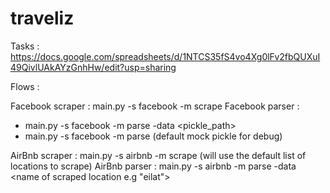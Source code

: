 # traveliz

Tasks :
https://docs.google.com/spreadsheets/d/1NTCS35fS4vo4Xg0lFv2fbQUXuI49QivlUAkAYzGnhHw/edit?usp=sharing

Flows :

Facebook scraper : main.py -s facebook -m scrape
Facebook parser :
* main.py -s facebook -m parse -data <pickle_path> 
* main.py -s facebook -m parse (default mock pickle for debug) 

AirBnb scraper : main.py -s airbnb -m scrape (will use the default list of locations to scrape)
AirBnb parser : main.py -s airbnb -m parse -data <name of scraped location e.g "eilat">